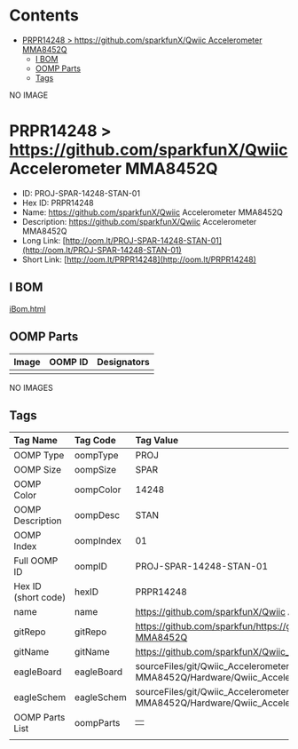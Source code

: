 



Contents
========

* [PRPR14248 > https://github.com/sparkfunX/Qwiic Accelerometer MMA8452Q](#prpr14248--httpsgithubcomsparkfunxqwiic-accelerometer-mma8452q)
	* [I BOM](#i-bom)
	* [OOMP Parts](#oomp-parts)
	* [Tags](#tags)
  
NO IMAGE  
# PRPR14248 > https://github.com/sparkfunX/Qwiic Accelerometer MMA8452Q

- ID: PROJ-SPAR-14248-STAN-01
- Hex ID: PRPR14248
- Name: https://github.com/sparkfunX/Qwiic Accelerometer MMA8452Q
- Description: https://github.com/sparkfunX/Qwiic Accelerometer MMA8452Q
- Long Link: [http://oom.lt/PROJ-SPAR-14248-STAN-01](http://oom.lt/PROJ-SPAR-14248-STAN-01)
- Short Link: [http://oom.lt/PRPR14248](http://oom.lt/PRPR14248)

## I BOM
  
[iBom.html](https://htmlpreview.github.io/?https://github.com/oomlout/oomlout_OOMP_projects/blob/main/PROJ/SPAR/14248/STAN/01ibom.html)
## OOMP Parts
  

|Image|OOMP ID|Designators|
| :--- | :--- | :--- |
||||
  
NO IMAGES  
## Tags
  

|Tag Name|Tag Code|Tag Value|
| :--- | :--- | :--- |
|OOMP Type|oompType|PROJ|
|OOMP Size|oompSize|SPAR|
|OOMP Color|oompColor|14248|
|OOMP Description|oompDesc|STAN|
|OOMP Index|oompIndex|01|
|Full OOMP ID|oompID|PROJ-SPAR-14248-STAN-01|
|Hex ID (short code)|hexID|PRPR14248|
|name|name|https://github.com/sparkfunX/Qwiic Accelerometer MMA8452Q|
|gitRepo|gitRepo|https://github.com/sparkfun/https://github.com/sparkfunX/Qwiic_Accelerometer-MMA8452Q|
|gitName|gitName|https://github.com/sparkfunX/Qwiic_Accelerometer-MMA8452Q|
|eagleBoard|eagleBoard|sourceFiles/git/Qwiic_Accelerometer-MMA8452Q/Hardware/Qwiic_Accelerometer-MMA8452Q.brd|
|eagleSchem|eagleSchem|sourceFiles/git/Qwiic_Accelerometer-MMA8452Q/Hardware/Qwiic_Accelerometer-MMA8452Q.sch|
|OOMP Parts List|oompParts|<table><tr><td></td></tr></table>|
||||
